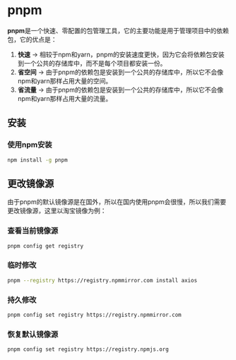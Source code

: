 # pnpm

**pnpm**是一个快速、零配置的包管理工具，它的主要功能是用于管理项目中的依赖包，它的优点是：

1. **快速** -> 相较于npm和yarn，pnpm的安装速度更快，因为它会将依赖包安装到一个公共的存储库中，而不是每个项目都安装一份。
2. **省空间** -> 由于pnpm的依赖包是安装到一个公共的存储库中，所以它不会像npm和yarn那样占用大量的空间。
3. **省流量** -> 由于pnpm的依赖包是安装到一个公共的存储库中，所以它不会像npm和yarn那样占用大量的流量。

## 安装

### 使用npm安装

```bash
npm install -g pnpm
```

## 更改镜像源

由于pnpm的默认镜像源是在国外，所以在国内使用pnpm会很慢，所以我们需要更改镜像源，这里以淘宝镜像为例：

### 查看当前镜像源

```bash
pnpm config get registry
```

### 临时修改

```bash
pnpm --registry https://registry.npmmirror.com install axios
```

### 持久修改

```bash
pnpm config set registry https://registry.npmmirror.com
```

### 恢复默认镜像源

```bash
pnpm config set registry https://registry.npmjs.org
```